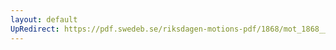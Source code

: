 ```yaml
---
layout: default
UpRedirect: https://pdf.swedeb.se/riksdagen-motions-pdf/1868/mot_1868__ak__00295.pdf
---
```

